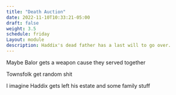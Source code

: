 ```yaml
---
title: "Death Auction"
date: 2022-11-10T10:33:21-05:00
draft: false
weight: 3.5
schedule: friday
Layout: module
description: Haddix's dead father has a last will to go over. 
---
```


Maybe Balor gets a weapon cause they served together

Townsfolk get random shit

I imagine Haddix gets left his estate and some family stuff
